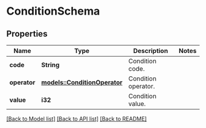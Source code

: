 # ConditionSchema

## Properties

Name | Type | Description | Notes
------------ | ------------- | ------------- | -------------
**code** | **String** | Condition code. | 
**operator** | [**models::ConditionOperator**](ConditionOperator.md) | Condition operator. | 
**value** | **i32** | Condition value. | 

[[Back to Model list]](../README.md#documentation-for-models) [[Back to API list]](../README.md#documentation-for-api-endpoints) [[Back to README]](../README.md)



